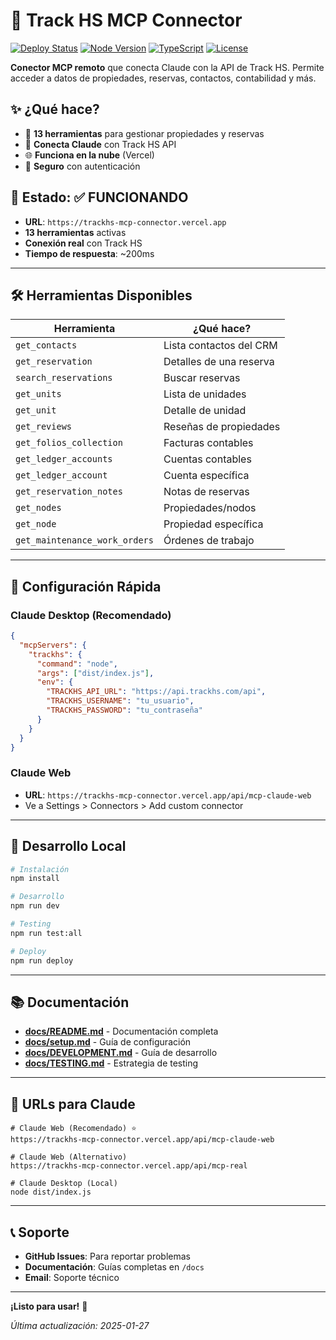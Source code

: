# 🚀 Track HS MCP Connector

[![Deploy Status](https://img.shields.io/badge/Deploy-Vercel-00C7B7?style=flat-square&logo=vercel)](https://trackhs-mcp-connector.vercel.app)
[![Node Version](https://img.shields.io/badge/Node.js-20+-green?style=flat-square&logo=node.js)](https://nodejs.org)
[![TypeScript](https://img.shields.io/badge/TypeScript-5.6.3-blue?style=flat-square&logo=typescript)](https://www.typescriptlang.org)
[![License](https://img.shields.io/badge/License-MIT-yellow?style=flat-square)](LICENSE)

**Conector MCP remoto** que conecta Claude con la API de Track HS. Permite acceder a datos de propiedades, reservas, contactos, contabilidad y más.

## ✨ **¿Qué hace?**

- 🎯 **13 herramientas** para gestionar propiedades y reservas
- 🤖 **Conecta Claude** con Track HS API
- 🌐 **Funciona en la nube** (Vercel)
- 🔐 **Seguro** con autenticación

## 🚀 **Estado: ✅ FUNCIONANDO**

- **URL**: `https://trackhs-mcp-connector.vercel.app`
- **13 herramientas** activas
- **Conexión real** con Track HS
- **Tiempo de respuesta**: ~200ms

---

## 🛠️ **Herramientas Disponibles**

| Herramienta | ¿Qué hace? |
|-------------|------------|
| `get_contacts` | Lista contactos del CRM |
| `get_reservation` | Detalles de una reserva |
| `search_reservations` | Buscar reservas |
| `get_units` | Lista de unidades |
| `get_unit` | Detalle de unidad |
| `get_reviews` | Reseñas de propiedades |
| `get_folios_collection` | Facturas contables |
| `get_ledger_accounts` | Cuentas contables |
| `get_ledger_account` | Cuenta específica |
| `get_reservation_notes` | Notas de reservas |
| `get_nodes` | Propiedades/nodos |
| `get_node` | Propiedad específica |
| `get_maintenance_work_orders` | Órdenes de trabajo |

---

## 🤖 **Configuración Rápida**

### **Claude Desktop (Recomendado)**
```json
{
  "mcpServers": {
    "trackhs": {
      "command": "node",
      "args": ["dist/index.js"],
      "env": {
        "TRACKHS_API_URL": "https://api.trackhs.com/api",
        "TRACKHS_USERNAME": "tu_usuario",
        "TRACKHS_PASSWORD": "tu_contraseña"
      }
    }
  }
}
```

### **Claude Web**
- **URL**: `https://trackhs-mcp-connector.vercel.app/api/mcp-claude-web`
- Ve a Settings > Connectors > Add custom connector

---

## 🚀 **Desarrollo Local**

```bash
# Instalación
npm install

# Desarrollo
npm run dev

# Testing
npm run test:all

# Deploy
npm run deploy
```

---

## 📚 **Documentación**

- **[docs/README.md](./docs/README.md)** - Documentación completa
- **[docs/setup.md](./docs/setup.md)** - Guía de configuración
- **[docs/DEVELOPMENT.md](./docs/DEVELOPMENT.md)** - Guía de desarrollo
- **[docs/TESTING.md](./docs/TESTING.md)** - Estrategia de testing

---

## 🎯 **URLs para Claude**

```
# Claude Web (Recomendado) ⭐
https://trackhs-mcp-connector.vercel.app/api/mcp-claude-web

# Claude Web (Alternativo)
https://trackhs-mcp-connector.vercel.app/api/mcp-real

# Claude Desktop (Local)
node dist/index.js
```

---

## 📞 **Soporte**

- **GitHub Issues**: Para reportar problemas
- **Documentación**: Guías completas en `/docs`
- **Email**: Soporte técnico

---

**¡Listo para usar!** 🎉

*Última actualización: 2025-01-27*